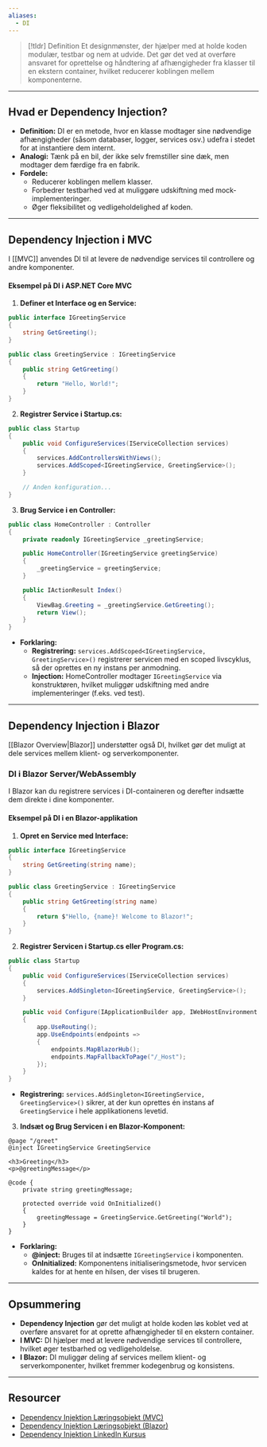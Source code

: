 ```yaml
---
aliases:
  - DI
---
```


> [!tldr] Definition
> Et designmønster, der hjælper med at holde koden modulær, testbar og nem at udvide. Det gør det ved at overføre ansvaret for oprettelse og håndtering af afhængigheder fra klasser til en ekstern container, hvilket reducerer koblingen mellem komponenterne.

---

## Hvad er Dependency Injection?
- **Definition:** DI er en metode, hvor en klasse modtager sine nødvendige afhængigheder (såsom databaser, logger, services osv.) udefra i stedet for at instantiere dem internt.
- **Analogi:** Tænk på en bil, der ikke selv fremstiller sine dæk, men modtager dem færdige fra en fabrik.
- **Fordele:**
  - Reducerer koblingen mellem klasser.
  - Forbedrer testbarhed ved at muliggøre udskiftning med mock-implementeringer.
  - Øger fleksibilitet og vedligeholdelighed af koden.


---

## Dependency Injection i MVC
I [[MVC]] anvendes DI til at levere de nødvendige services til controllere og andre komponenter.

#### Eksempel på DI i ASP.NET Core MVC

1. **Definer et Interface og en Service:**
```csharp
public interface IGreetingService
{
	string GetGreeting();
}

public class GreetingService : IGreetingService
{
	public string GetGreeting()
	{
		return "Hello, World!";
	}
}
```

2. **Registrer Service i Startup.cs:**
```csharp
public class Startup
{
	public void ConfigureServices(IServiceCollection services)
	{
		services.AddControllersWithViews();
		services.AddScoped<IGreetingService, GreetingService>();
	}

	// Anden konfiguration...
}
```

3. **Brug Service i en Controller:**
```csharp
public class HomeController : Controller
{
	private readonly IGreetingService _greetingService;

	public HomeController(IGreetingService greetingService)
	{
		_greetingService = greetingService;
	}

	public IActionResult Index()
	{
		ViewBag.Greeting = _greetingService.GetGreeting();
		return View();
	}
}
```
- **Forklaring:**
  - **Registrering:** `services.AddScoped<IGreetingService, GreetingService>()` registrerer servicen med en scoped livscyklus, så der oprettes en ny instans per anmodning.
  - **Injection:** HomeController modtager `IGreetingService` via konstruktøren, hvilket muliggør udskiftning med andre implementeringer (f.eks. ved test).

---

## Dependency Injection i Blazor
[[Blazor Overview|Blazor]] understøtter også DI, hvilket gør det muligt at dele services mellem klient- og serverkomponenter.

### DI i Blazor Server/WebAssembly

I Blazor kan du registrere services i DI-containeren og derefter indsætte dem direkte i dine komponenter.

#### Eksempel på DI i en Blazor-applikation

1. **Opret en Service med Interface:**
```csharp
public interface IGreetingService
{
	string GetGreeting(string name);
}

public class GreetingService : IGreetingService
{
	public string GetGreeting(string name)
	{
		return $"Hello, {name}! Welcome to Blazor!";
	}
}
```

2. **Registrer Servicen i Startup.cs eller Program.cs:**
```csharp
public class Startup
{
	public void ConfigureServices(IServiceCollection services)
	{
		services.AddSingleton<IGreetingService, GreetingService>();
	}

	public void Configure(IApplicationBuilder app, IWebHostEnvironment env)
	{
		app.UseRouting();
		app.UseEndpoints(endpoints =>
		{
			endpoints.MapBlazorHub();
			endpoints.MapFallbackToPage("/_Host");
		});
	}
}
```
- **Registrering:** `services.AddSingleton<IGreetingService, GreetingService>()` sikrer, at der kun oprettes én instans af `GreetingService` i hele applikationens levetid.

3. **Indsæt og Brug Servicen i en Blazor-Komponent:**
```razor
@page "/greet"
@inject IGreetingService GreetingService

<h3>Greeting</h3>
<p>@greetingMessage</p>

@code {
	private string greetingMessage;

	protected override void OnInitialized()
	{
		greetingMessage = GreetingService.GetGreeting("World");
	}
}
```
- **Forklaring:**
  - **@inject:** Bruges til at indsætte `IGreetingService` i komponenten.
  - **OnInitialized:** Komponentens initialiseringsmetode, hvor servicen kaldes for at hente en hilsen, der vises til brugeren.

---

## Opsummering
- **Dependency Injection** gør det muligt at holde koden løs koblet ved at overføre ansvaret for at oprette afhængigheder til en ekstern container.
- **I MVC:** DI hjælper med at levere nødvendige services til controllere, hvilket øger testbarhed og vedligeholdelse.
- **I Blazor:** DI muliggør deling af services mellem klient- og serverkomponenter, hvilket fremmer kodegenbrug og konsistens.

---

## Resourcer
- [Dependency Injektion Læringsobjekt (MVC)](https://scorm.itslearning.com/data/3289/C20150/ims_import_43/scormcontent/index.html#/lessons/08SZ6y2wtJzg6oNAUyevtSZGxDS4ORkq)
- [Dependency Injektion Læringsobjekt (Blazor)](https://scorm.itslearning.com/data/3289/C20150/ims_import_43/scormcontent/index.html#/lessons/yGlvEqvIFILy47jfHVEMbhUgYC-b0L8z)
- [Dependency Injektion LinkedIn Kursus](https://www.linkedin.com/learning/asp-dot-net-core-in-dot-net-6-dependency-injection/dependency-injection-overview?resume=false&u=57075649)
